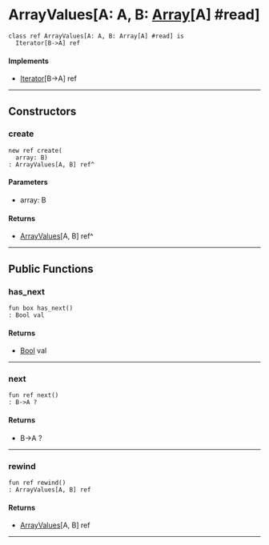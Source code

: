 # ArrayValues\[A: A, B: [Array](builtin-Array)\[A\] #read\]

```pony
class ref ArrayValues[A: A, B: Array[A] #read] is
  Iterator[B->A] ref
```

#### Implements

* [Iterator](builtin-Iterator)\[B->A\] ref

---

## Constructors

### create

```pony
new ref create(
  array: B)
: ArrayValues[A, B] ref^
```
#### Parameters

*   array: B

#### Returns

* [ArrayValues](builtin-ArrayValues)\[A, B\] ref^

---

## Public Functions

### has_next

```pony
fun box has_next()
: Bool val
```

#### Returns

* [Bool](builtin-Bool) val

---

### next

```pony
fun ref next()
: B->A ?
```

#### Returns

* B->A ?

---

### rewind

```pony
fun ref rewind()
: ArrayValues[A, B] ref
```

#### Returns

* [ArrayValues](builtin-ArrayValues)\[A, B\] ref

---

